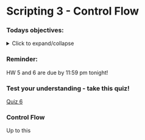 # Scripting 3 - Control Flow

### Todays objectives: 

<details>
  <summary>Click to expand/collapse</summary>

- **Vocabulary**
  - Control flow
  - Sequences
  - Conditionals (also called selections)
  - Loops

- **Things you should know how to do after this class**
  - Be able to differentiate sequences, conditionals, and loops
  - Write a basic conditional statement using "if"
  - Write a basic conditional statement using "for"
  - Be able to use a string operation to replace file extensions
  - Be able to loop over a list of arguments supplied to the script using "$@"

- **Commands covered**
  - String operations:
    - newvar=${oldvar/a/A}
    - newvar=${oldvar//a/A}
    - newvar=${oldvar/#To/So}
    - newvar=${oldvar/%txt/fastq}
    - newvar=${oldvar:3}
    - newvar=${oldvar:3:4}
  - if
  - else
  - elif
  - for
  - while

</details>


### Reminder: 

HW 5 and 6 are due by 11:59 pm tonight!

### Test your understanding - take this quiz!

[Quiz 6]()

### Control Flow

Up to this
